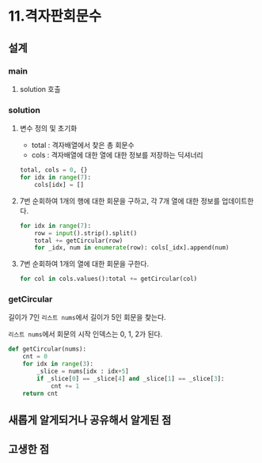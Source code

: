 # 11.격자판회문수

## 설계

### main
1.  solution 호출 

### solution
1. 변수 정의 및 초기화
    - total : 격자배열에서 찾은 총 회문수
    - cols : 격자배열에 대한 열에 대한 정보를 저장하는 딕셔너리

    ```python
    total, cols = 0, {}
    for idx in range(7):
        cols[idx] = []
    ``` 
2. 7번 순회하여 1개의 행에 대한 회문을 구하고, 각 7개 열에 대한 정보를 업데이트한다.
    ```python
    for idx in range(7):
        row = input().strip().split()
        total += getCircular(row)
        for _idx, num in enumerate(row): cols[_idx].append(num)
    ```
3. 7번 순회하여 1개의 열에 대한 회문을 구한다.
    ```python
    for col in cols.values():total += getCircular(col)
    ```

### getCircular
길이가 7인 `리스트 nums`에서 길이가 5인 회문을 찾는다.

`리스트 nums`에서 회문의 시작 인덱스는 0, 1, 2가 된다. 

```python
def getCircular(nums):
    cnt = 0
    for idx in range(3):
        _slice = nums[idx : idx+5]
        if _slice[0] == _slice[4] and _slice[1] == _slice[3]:
            cnt += 1
    return cnt
```
## 새롭게 알게되거나 공유해서 알게된 점


## 고생한 점
